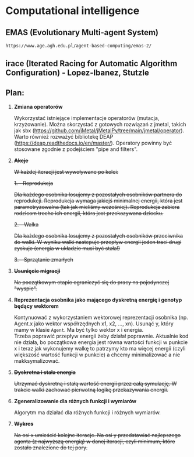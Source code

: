 # Computational intelligence

## EMAS (Evolutionary Multi-agent System)

    https://www.age.agh.edu.pl/agent-based-computing/emas-2/

## irace (Iterated Racing for Automatic Algorithm Configuration) - Lopez-Ibanez, Stutzle

## Plan:

1. **Zmiana operatorów**

    Wykorzystać istniejące implementacje operatorów (mutacja, krzyżowanie).
    Można skorzystać z gotowych rozwiązań z jmetal, takich jak sbx (https://github.com/jMetal/jMetalPy/tree/main/jmetal/operator).
    Warto również rozważyć bibliotekę DEAP (https://deap.readthedocs.io/en/master/).
    Operatory powinny być stosowane zgodnie z podejściem "pipe and filters".

2. ~~**Akcje**~~

    ~~W każdej iteracji jest wywoływane po kolei:~~

   ~~1. - Reprodukcja~~ 
   
    ~~Dla każdego osobnika losujemy z pozostałych osobników partnera do reprodukcji.
     Reprodukcja wymaga jakiejś minimalnej energii, która jest parametryzowalna (tak jak mieliśmy wcześniej).
     Reprodukcja zabiera rodzicom troche ich energii, która jest przekazywana dziecku.~~

   ~~2. - Walka~~
   
     ~~Dla każdego osobnika losujemy z pozostałych osobników przeciwnika do walki.
     W wyniku walki nastepuje przepływ energii jeden traci drugi zyskuje (energia w układzie musi być stała!)~~

   ~~3. - Sprzątanie zmarłych~~
    
3. ~~**Usunięcie migracji**~~

    ~~Na początkowym etapie ograniczyć się do pracy na pojedynczej "wyspie".~~

4. **Reprezentacja osobnika jako mającego dyskretną energię i genotyp będący wektorem**

    Kontynuować z wykorzystaniem wektorowej reprezentacji osobnika (np. Agent.x jako wektor współrzędnych x1, x2, ..., xn). 
    Usunąć y, który mamy w klasie `Agent`. Ma być tylko wektor x i energia. \
    Trzeba poprawić przepływ energii żeby działał poprawnie. Aktualnie kod nie działa, bo początkowa energia jest równa wartości funkcji w punkcie x i teraz jak wykonujemy walkę to patrzymy kto ma więcej energii (czyli większość wartość funkcji w punkcie) a chcemy minimalizować a nie makksymalizować. 

5. ~~**Dyskretna i stała energia**~~

    ~~Utrzymać dyskretną i stałą wartość energii przez całą symulację.
    W trakcie walki zachować pierwotną logikę przekazywania energii.~~

6. **Zgeneralizowanie dla różnych funkcji i wymiarów**

    Algorytm ma działać dla różnych funkcji i różnych wymiarów.

7. ~~**Wykres**~~

    ~~Na osi x umieścić kolejne iteracje.
    Na osi y przedstawiać najlepszego agenta (z najwyższą energią) w danej iteracji, czyli minimum, które zostało znalezione do tej pory.~~
